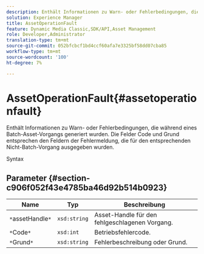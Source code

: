 ```yaml
---
description: Enthält Informationen zu Warn- oder Fehlerbedingungen, die während eines Batch-Asset-Vorgangs generiert wurden. Die Felder Code und Grund entsprechen den Feldern der Fehlermeldung, die für den entsprechenden Nicht-Batch-Vorgang ausgegeben wurden.
solution: Experience Manager
title: AssetOperationFault
feature: Dynamic Media Classic,SDK/API,Asset Management
role: Developer,Administrator
translation-type: tm+mt
source-git-commit: 052bfcbcf1bd4ccf60afa7e3325bf58dd07cba85
workflow-type: tm+mt
source-wordcount: '100'
ht-degree: 7%

---
```



# AssetOperationFault{#assetoperationfault}

Enthält Informationen zu Warn- oder Fehlerbedingungen, die während eines Batch-Asset-Vorgangs generiert wurden. Die Felder Code und Grund entsprechen den Feldern der Fehlermeldung, die für den entsprechenden Nicht-Batch-Vorgang ausgegeben wurden.

Syntax

## Parameter {#section-c906f052f43e4785ba46d92b514b0923}

| Name | Typ | Beschreibung |
|---|---|---|
| `*`assetHandle`*` | `xsd:string` | Asset-Handle für den fehlgeschlagenen Vorgang. |
| `*`Code`*` | `xsd:int` | Betriebsfehlercode. |
| `*`Grund`*` | `xsd:string` | Fehlerbeschreibung oder Grund. |

